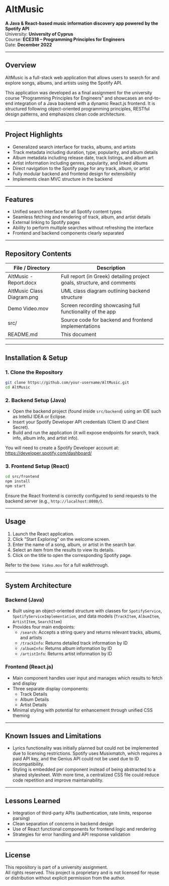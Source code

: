 # AltMusic

**A Java & React-based music information discovery app powered by the Spotify API**   
University: **University of Cyprus**  
Course: **ECE318 – Programming Principles for Engineers**  
Date: **December 2022**

---

## Overview

AltMusic is a full-stack web application that allows users to search for and explore songs, albums, and artists using the Spotify API.

This application was developed as a final assignment for the university course "Programming Principles for Engineers" and showcases an end-to-end integration of a Java backend with a dynamic React.js frontend. It is structured following object-oriented programming principles, RESTful design patterns, and emphasizes clean code architecture.

---

## Project Highlights

- Generalized search interface for tracks, albums, and artists
- Track metadata including duration, type, popularity, and album details
- Album metadata including release date, track listings, and album art
- Artist information including genres, popularity, and linked albums
- Direct navigation to the Spotify page for any track, album, or artist
- Fully modular backend and frontend design for extensibility
- Implements clean MVC structure in the backend

---

## Features

- Unified search interface for all Spotify content types
- Seamless fetching and rendering of track, album, and artist details
- External linking to Spotify pages
- Ability to perform multiple searches without refreshing the interface
- Frontend and backend components clearly separated

---

## Repository Contents

| File / Directory                     | Description                                                                 |
|-------------------------------------|-----------------------------------------------------------------------------|
| AltMusic - Report.docx              | Full report (in Greek) detailing project goals, structure, and comments     |
| AltMusic Class Diagram.png          | UML class diagram outlining backend structure                               |
| Demo Video.mov                      | Screen recording showcasing full functionality of the app                   |
| src/                                | Source code for backend and frontend implementations                        |
| README.md                           | This document                                                               |

---

## Installation & Setup

### 1. Clone the Repository

```bash
git clone https://github.com/your-username/AltMusic.git
cd AltMusic
```

### 2. Backend Setup (Java)

- Open the backend project (found inside `src/backend`) using an IDE such as IntelliJ IDEA or Eclipse.
- Insert your Spotify Developer API credentials (Client ID and Client Secret).
- Build and run the application (it will expose endpoints for search, track info, album info, and artist info).

You will need to create a Spotify Developer account at: https://developer.spotify.com/dashboard/

### 3. Frontend Setup (React)

```bash
cd src/frontend
npm install
npm start
```

Ensure the React frontend is correctly configured to send requests to the backend server (e.g., `http://localhost:8080/`).

---

## Usage

1. Launch the React application.
2. Click "Start Exploring" on the welcome screen.
3. Enter the name of a song, album, or artist in the search bar.
4. Select an item from the results to view its details.
5. Click on the title to open the corresponding Spotify page.

Refer to the `Demo Video.mov` for a full walkthrough.

---

## System Architecture

### Backend (Java)

- Built using an object-oriented structure with classes for `SpotifyService`, `SpotifyServiceImplementation`, and data models (`TrackItem`, `AlbumItem`, `ArtistItem`, `SearchItem`)
- Provides four main endpoints:
  - `/search`: Accepts a string query and returns relevant tracks, albums, and artists
  - `/trackInfo`: Returns detailed track information by ID
  - `/albumInfo`: Returns album information by ID
  - `/artistInfo`: Returns artist information by ID

### Frontend (React.js)

- Main component handles user input and manages which results to fetch and display
- Three separate display components:
  - Track Details
  - Album Details
  - Artist Details
- Minimal styling with potential for enhancement through unified CSS theming

---

## Known Issues and Limitations

- Lyrics functionality was initially planned but could not be implemented due to licensing restrictions. Spotify uses Musixmatch, which requires a paid API key, and the Genius API could not be used due to ID incompatibility.
- Styling is embedded per component instead of being abstracted to a shared stylesheet. With more time, a centralized CSS file could reduce code repetition and improve maintainability.

---

## Lessons Learned

- Integration of third-party APIs (authentication, rate limits, response parsing)
- Clean separation of concerns in backend design
- Use of React functional components for frontend logic and rendering
- Strategies for error handling and API response validation

---

## License

This repository is part of a university assignment.  
All rights reserved. This project is proprietary and is not licensed for reuse or distribution without explicit permission from the author.
